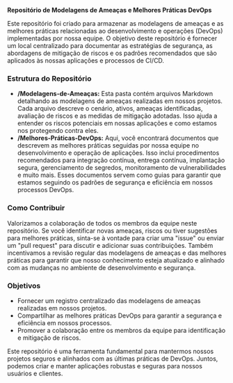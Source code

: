 **Repositório de Modelagens de Ameaças e Melhores Práticas DevOps**

Este repositório foi criado para armazenar as modelagens de ameaças e as melhores práticas relacionadas ao desenvolvimento e operações (DevOps) implementadas por nossa equipe. O objetivo deste repositório é fornecer um local centralizado para documentar as estratégias de segurança, as abordagens de mitigação de riscos e os padrões recomendados que são aplicados às nossas aplicações e processos de CI/CD.

### Estrutura do Repositório

* **/Modelagens-de-Ameaças:** Esta pasta contém arquivos Markdown detalhando as modelagens de ameaças realizadas em nossos projetos. Cada arquivo descreve o cenário, ativos, ameaças identificadas, avaliação de riscos e as medidas de mitigação adotadas. Isso ajuda a entender os riscos potenciais em nossas aplicações e como estamos nos protegendo contra eles.
* **/Melhores-Práticas-DevOps:** Aqui, você encontrará documentos que descrevem as melhores práticas seguidas por nossa equipe no desenvolvimento e operação de aplicações. Isso inclui procedimentos recomendados para integração contínua, entrega contínua, implantação segura, gerenciamento de segredos, monitoramento de vulnerabilidades e muito mais. Esses documentos servem como guias para garantir que estamos seguindo os padrões de segurança e eficiência em nossos processos DevOps.

### Como Contribuir

Valorizamos a colaboração de todos os membros da equipe neste repositório. Se você identificar novas ameaças, riscos ou tiver sugestões para melhores práticas, sinta-se à vontade para criar uma "issue" ou enviar um "pull request" para discutir e adicionar suas contribuições. Também incentivamos a revisão regular das modelagens de ameaças e das melhores práticas para garantir que nosso conhecimento esteja atualizado e alinhado com as mudanças no ambiente de desenvolvimento e segurança.

### Objetivos

* Fornecer um registro centralizado das modelagens de ameaças realizadas em nossos projetos.
* Compartilhar as melhores práticas DevOps para garantir a segurança e eficiência em nossos processos.
* Promover a colaboração entre os membros da equipe para identificação e mitigação de riscos.

Este repositório é uma ferramenta fundamental para mantermos nossos projetos seguros e alinhados com as últimas práticas de DevOps. Juntos, podemos criar e manter aplicações robustas e seguras para nossos usuários e clientes.
